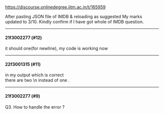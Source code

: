 https://discourse.onlinedegree.iitm.ac.in/t/165959

After pasting JSON file of IMDB &amp; reloading as suggested My marks updated to 3/10. Kindly confirm if I have got whole of IMDB question.</p><hr>

<h4>21f3002277 (#12)</h4>
<p>it should one(for newline), my code is working now</p><hr>

<h4>22f3001315 (#11)</h4>
<p>in my output which is correct<br/>
there are two \n instead of one .</p><hr>

<h4>21f3002277 (#9)</h4>
<p>Q3. How to handle the error ?